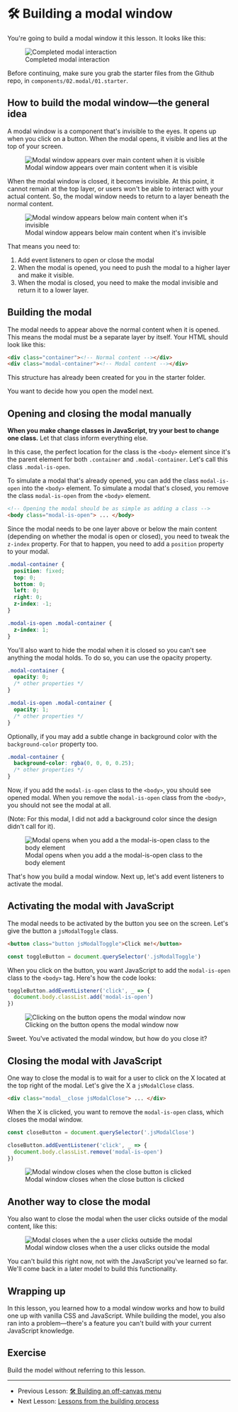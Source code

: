 # 🛠 Building a modal window

You're going to build a modal window it this lesson. It looks like this:

<figure>
  <img src="../../images/components/modal/01-complete.gif" alt="Completed modal interaction">
  <figcaption>Completed modal interaction</figcaption>
</figure>

Before continuing, make sure you grab the starter files from the Github repo, in `components/02.modal/01.starter`.

## How to build the modal window—the general idea

A modal window is a component that's invisible to the eyes. It opens up when you click on a button. When the modal opens, it visible and lies at the top of your screen.

<figure>
  <img src="../../images/components/modal/01-setup-modal-open.png" alt="Modal window appears over main content when it is visible">
  <figcaption>Modal window appears over main content when it is visible</figcaption>
</figure>

When the modal window is closed, it becomes invisible. At this point, it cannot remain at the top layer, or users won't be able to interact with your actual content. So, the modal window needs to return to a layer beneath the normal content.

<figure>
  <img src="../../images/components/modal/01-setup-modal-closed.png" alt="Modal window appears below main content when it's invisible">
  <figcaption>Modal window appears below main content when it's invisible</figcaption>
</figure>

That means you need to:

1. Add event listeners to open or close the modal
2. When the modal is opened, you need to push the modal to a higher layer and make it visible.
3. When the modal is closed, you need to make the modal invisible and return it to a lower layer.

## Building the modal

The modal needs to appear above the normal content when it is opened. This means the modal must be a separate layer by itself. Your HTML should look like this:

```html
<div class="container"><!-- Normal content --></div>
<div class="modal-container"><!-- Modal content --></div>
```

This structure has already been created for you in the starter folder.

You want to decide how you open the model next.

## Opening and closing the modal manually

**When you make change classes in JavaScript, try your best to change one class.** Let that class inform everything else.

In this case, the perfect location for the class is the `<body>` element since it's the parent element for both `.container` and `.modal-container`. Let's call this class `.modal-is-open`.

To simulate a modal that's already opened, you can add the class `modal-is-open` into the `<body>` element. To simulate a modal that's closed, you remove the class `modal-is-open` from the `<body>` element.

```html
<!-- Opening the modal should be as simple as adding a class -->
<body class="modal-is-open"> ... </body>
```

Since the modal needs to be one layer above or below the main content (depending on whether the modal is open or closed), you need to tweak the `z-index` property. For that to happen, you need to add a `position` property to your modal.

```scss
.modal-container {
  position: fixed;
  top: 0;
  bottom: 0;
  left: 0;
  right: 0;
  z-index: -1;
}

.modal-is-open .modal-container {
  z-index: 1;
}
```

You'll also want to hide the modal when it is closed so you can't see anything the modal holds. To do so, you can use the opacity property.

```css
.modal-container {
  opacity: 0;
  /* other properties */
}

.modal-is-open .modal-container {
  opacity: 1;
  /* other properties */
}
```

Optionally, if you may add a subtle change in background color with the `background-color` property too.

```css
.modal-container {
  background-color: rgba(0, 0, 0, 0.25);
  /* other properties */
}
```

Now, if you add the `modal-is-open` class to the `<body>`, you should see opened modal. When you remove the `modal-is-open` class from the `<body>`, you should not see the modal at all.

(Note: For this modal, I did not add a background color since the design didn't call for it).

<figure>
  <img src="../../images/components/modal/01-modal-open.png" alt="Modal opens when you add a the modal-is-open class to the body element">
  <figcaption>Modal opens when you add a the modal-is-open class to the body element</figcaption>
</figure>

That's how you build a modal window. Next up, let's add event listeners to activate the modal.

## Activating the modal with JavaScript

The modal needs to be activated by the button you see on the screen. Let's give the button a `jsModalToggle` class.

```html
<button class="button jsModalToggle">Click me!</button>
```

```js
const toggleButton = document.querySelector('.jsModalToggle')
```

When you click on the button, you want JavaScript to add the `modal-is-open` class to the `<body>` tag. Here's how the code looks:

```js
toggleButton.addEventListener('click', _ => {
  document.body.classList.add('modal-is-open')
})
```

<figure>
  <img src="../../images/components/modal/01-modal-open.gif" alt="Clicking on the button opens the modal window now">
  <figcaption>Clicking on the button opens the modal window now</figcaption>
</figure>

Sweet. You've activated the modal window, but how do you close it?

## Closing the modal with JavaScript

One way to close the modal is to wait for a user to click on the X located at the top right of the modal. Let's give the X a `jsModalClose` class.

```html
<div class="modal__close jsModalClose"> ... </div>
```

When the X is clicked, you want to remove the `modal-is-open` class, which closes the modal window.

```js
const closeButton = document.querySelector('.jsModalClose')

closeButton.addEventListener('click', _ => {
  document.body.classList.remove('modal-is-open')
})
```

<figure>
  <img src="../../images/components/modal/01-modal-close-on-x.gif" alt="Modal window closes when the close button is clicked">
  <figcaption>Modal window closes when the close button is clicked</figcaption>
</figure>

## Another way to close the modal

You also want to close the modal when the user clicks outside of the modal content, like this:

<figure>
  <img src="../../images/components/modal/01-modal-close-on-overlay.gif" alt="Modal closes when the a user clicks outside the modal">
  <figcaption>Modal window closes when the a user clicks outside the modal</figcaption>
</figure>

You can't build this right now, not with the JavaScript you've learned so far. We'll come back in a later model to build this functionality.

## Wrapping up

In this lesson, you learned how to a modal window works and how to build one up with vanilla CSS and JavaScript. While building the model, you also ran into a problem—there's a feature you can't build with your current JavaScript knowledge.

## Exercise

Build the model without referring to this lesson.

---

- Previous Lesson: [🛠 Building an off-canvas menu](04.building-off-canvas.md)
- Next Lesson: [Lessons from the building process](06.lessons-from-the-building-process.md)
